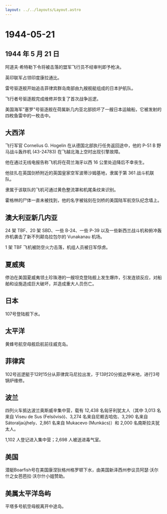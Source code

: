 ```yaml
---
layout: ../../layouts/Layout.astro
---
```


# 1944-05-21

## 1944 年 5 月 21 日

阿道夫·希特勒下令将被击落的盟军飞行员不经审判即予枪决。

英印联军占领印度康拉通比。

雷号驱逐舰开始追击菲律宾群岛南部由九艘舰艇组成的日本护航队。

飞行者号驱逐舰完成维修并恢复了首次战争巡逻。

美国海军"塞罗"号驱逐舰在荷属新几内亚北部损坏了一艘日本运输船，它被发射的四枚鱼雷中的一枚击中。

## 大西洋

飞行军官 Cornelius G. Hogelin 在从德国北部执行任务返回途中，他的 P-51 B
野马战斗轰炸机 (43-24783) 在飞越北海上空时出现引擎故障。

他在通过无线电报告称飞机将在荷兰海牙以西 16 公里处迫降后不幸丧生。

他驻扎在英国剑桥附近的英国皇家空军波蒂沙姆基地，隶属于第 361
战斗机联队。

隶属于该联队的飞机可通过黄色整流罩和机尾条纹来识别。

霍格林的尸体一直未被找到，他的名字被铭刻在剑桥的美国陆军航空队纪念墙上。

## 澳大利亚新几内亚

24 架 TBF、20 架 SBD、一些 B-24、一些 P-39
以及一些新西兰战斗机和俯冲轰炸机袭击了新不列颠岛拉包尔的 Vunakanau
机场。

1 架 TBF 飞机被防空火力击落，机组人员被日军俘虏。

## 夏威夷

停泊在美国夏威夷领土珍珠港的一艘坦克登陆舰上发生爆炸，引发连锁反应，对船舶和设施造成巨大破坏，并造成重大人员伤亡。

## 日本

107号登陆舰下水。

## 太平洋

黄蜂号航空母舰启航前往威克岛。

## 菲律宾

102号巡逻艇于12时15分从菲律宾马尼拉出发，于13时20分抵达甲米地，进行3号锅炉维修。

## 波兰

四列火车抵达波兰奥斯威辛集中营，载有 12,438 名匈牙利犹太人（其中 3,013
名来自 Viseu de Sus (Felsövisó)、3,274 名来自尼赖吉哈佐、3,290 名来自
Sátoraljaújhely、2,861 名来自 Mukacevo (Munkács)）和 2,000
名南斯拉夫犹太人。

1,102 人登记进入集中营；2,698 人被送进毒气室。

## 美国

潜艇Boarfish号在美国康涅狄格州格罗顿下水，由美国新泽西州参议员阿瑟·沃尔什之女芭芭拉·沃尔什小姐赞助。

## 美属太平洋岛屿

平塔多号航空母舰离开中途岛。